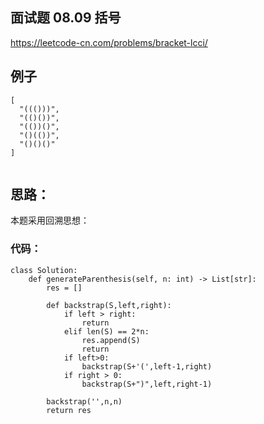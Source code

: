 ##  面试题 08.09  括号

https://leetcode-cn.com/problems/bracket-lcci/


## 例子
```
[
  "((()))",
  "(()())",
  "(())()",
  "()(())",
  "()()()"
]
 
```

## 思路：

本题采用回溯思想：

 

### 代码：

```
class Solution:
    def generateParenthesis(self, n: int) -> List[str]:
        res = []

        def backstrap(S,left,right):
            if left > right:
                return 
            elif len(S) == 2*n:
                res.append(S)
                return
            if left>0:
                backstrap(S+'(',left-1,right) 
            if right > 0: 
                backstrap(S+")",left,right-1) 
 
        backstrap('',n,n)
        return res

```